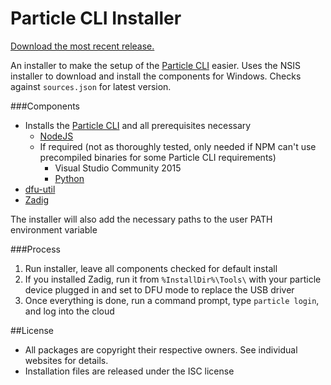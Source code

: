 # Particle CLI Installer
[Download the most recent release.](https://github.com/mumblepins/Particle-CLI-Installer/releases/latest)

An installer to make the setup of the [Particle CLI](https://github.com/spark/particle-cli) easier.  Uses the NSIS installer to download and install the components for Windows.  Checks against `sources.json` for latest version.  

###Components
* Installs the [Particle CLI](https://github.com/spark/particle-cli) and all prerequisites necessary
  * [NodeJS](https://nodejs.org/)
  * If required (not as thoroughly tested, only needed if NPM can't use precompiled binaries for some Particle CLI requirements)
	  * Visual Studio Community 2015
	  * [Python](https://www.python.org/)
* [dfu-util](http://dfu-util.sourceforge.net/)
* [Zadig](http://zadig.akeo.ie/)

The installer will also add the necessary paths to the user PATH environment variable

###Process
1. Run installer, leave all components checked for default install
2. If you installed Zadig, run it from `%InstallDir%\Tools\` with your particle device plugged in and set to DFU mode to replace the USB driver
2. Once everything is done, run a command prompt, type `particle login`, and log into the cloud

##License
* All packages are copyright their respective owners.  See individual websites for details.
* Installation files are released under the ISC license
